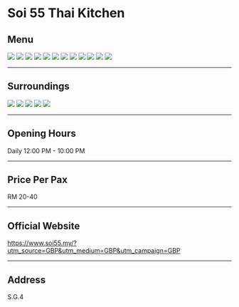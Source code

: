 # Soi 55 Thai Kitchen

## Menu

<div class="image-slide">
<img src="https://img.xmummap.com/S_soi_menu1.webp">
<img src="https://img.xmummap.com/S_soi_menu2.webp">
<img src="https://img.xmummap.com/S_soi_menu3.webp">
<img src="https://img.xmummap.com/S_soi_menu4.webp">
<img src="https://img.xmummap.com/S_soi_menu5.webp">
<img src="https://img.xmummap.com/S_soi_menu6.webp">
<img src="https://img.xmummap.com/S_soi_menu7.webp">
<img src="https://img.xmummap.com/S_soi_menu8.webp">
<img src="https://img.xmummap.com/S_soi_menu9.webp">
<img src="https://img.xmummap.com/S_soi_menu10.webp">
<img src="https://img.xmummap.com/S_soi_menu11.webp">
<img src="https://img.xmummap.com/S_soi_menu12.webp">
</div>

---

## Surroundings

<div class="image-slide">
<img src="https://img.xmummap.com/S_soi_surd1.webp">
<img src="https://img.xmummap.com/S_soi_surd2.webp">
<img src="https://img.xmummap.com/S_soi_surd3.webp">
<img src="https://img.xmummap.com/S_soi_surd4.webp">
<img src="https://img.xmummap.com/S_soi_surd5.webp">
</div>

---

## Opening Hours

Daily 12:00 PM - 10:00 PM

---

## Price Per Pax

RM 20-40

---

## Official Website

https://www.soi55.my/?utm_source=GBP&utm_medium=GBP&utm_campaign=GBP

---

## Address

S.G.4
